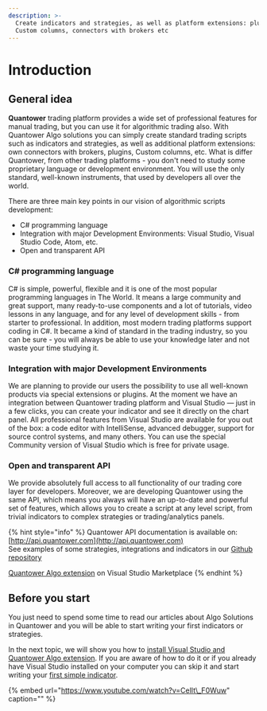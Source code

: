 ```yaml
---
description: >-
  Create indicators and strategies, as well as platform extensions: plugins,
  Custom columns, connectors with brokers etc
---
```


# Introduction

## General idea

**Quantower** trading platform provides a wide set of professional features for manual trading, but you can use it for algorithmic trading also. With Quantower Algo solutions you can simply create standard trading scripts such as indicators and strategies, as well as additional platform extensions: own connectors with brokers, plugins, Custom columns, etc. What is differ Quantower, from other trading platforms - you don't need to study some proprietary language or development environment. You will use the only standard, well-known instruments, that used by developers all over the world.

There are three main key points in our vision of algorithmic scripts development:

* C\# programming language
* Integration with major Development Environments: Visual Studio, Visual Studio Code, Atom, etc.
* Open and transparent API

### C\# programming language

C\# is simple, powerful, flexible and it is one of the most popular programming languages in The World. It means a large community and great support, many ready-to-use components and a lot of tutorials, video lessons in any language, and for any level of development skills - from starter to professional. In addition, most modern trading platforms support coding in C\#. It became a kind of standard in the trading industry, so you can be sure - you will always be able to use your knowledge later and not waste your time studying it.

### Integration with major Development Environments

We are planning to provide our users the possibility to use all well-known products via special extensions or plugins. At the moment we have an integration between Quantower trading platform and Visual Studio — just in a few clicks, you can create your indicator and see it directly on the chart panel. All professional features from Visual Studio are available for you out of the box: a code editor with IntelliSense, advanced debugger, support for source control systems, and many others. You can use the special Community version of Visual Studio which is free for private usage.

### Open and transparent API

We provide absolutely full access to all functionality of our trading core layer for developers. Moreover, we are developing Quantower using the same API, which means you always will have an up-to-date and powerful set of features, which allows you to create a script at any level script, from trivial indicators to complex strategies or trading/analytics panels.

{% hint style="info" %}
Quantower API documentation is available on: [http://api.quantower.com](http://api.quantower.com)  
See examples of some strategies, integrations and indicators in our [Github repository](https://github.com/Quantower/Examples)

[Quantower Algo extension](https://marketplace.visualstudio.com/items?itemName=Quantower.quantoweralgo) on Visual Studio Marketplace
{% endhint %}

## Before you start

You just need to spend some time to read our articles about Algo Solutions in Quantower and you will be able to start writing your first indicators or strategies.

In the next topic, we will show you how to [install Visual Studio and Quantower Algo extension](https://help.quantower.com/quantower-algo/installing-visual-studio). If you are aware of how to do it or if you already have Visual Studio installed on your computer you can skip it and start writing your [first simple indicator](https://help.quantower.com/quantower-algo/simple-indicator).

{% embed url="https://www.youtube.com/watch?v=CelIt\_F0Wuw" caption="" %}

